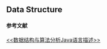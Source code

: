 ## **Data Structure**

#### **参考文献**
[<<数据结构与算法分析Java语言描述>>](http://product.dangdang.com/23918741.html)